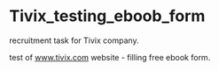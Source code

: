 # Tivix_testing_eboob_form

recruitment task for Tivix company. 

test of www.tivix.com website - filling free ebook form. 
